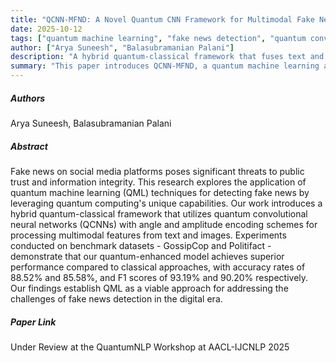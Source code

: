 ```yaml
---
title: "QCNN-MFND: A Novel Quantum CNN Framework for Multimodal Fake News Detection in Social Media"
date: 2025-10-12
tags: ["quantum machine learning", "fake news detection", "quantum convolutional neural networks", "multimodal", "social media"]
author: ["Arya Suneesh", "Balasubramanian Palani"]
description: "A hybrid quantum-classical framework that fuses text and image features through quantum convolutional neural networks, achieving 88.52% accuracy on GossipCop with 65% fewer false negatives than classical baselines."
summary: "This paper introduces QCNN-MFND, a quantum machine learning approach for fake news detection that leverages quantum convolutional neural networks with angle and amplitude encoding schemes to process multimodal features from text and images, demonstrating superior performance on benchmark datasets."
---
```


##### Authors
Arya Suneesh, Balasubramanian Palani

##### Abstract
Fake news on social media platforms poses significant threats to public trust and information integrity. This research explores the application of quantum machine learning (QML) techniques for detecting fake news by leveraging quantum computing's unique capabilities. Our work introduces a hybrid quantum-classical framework that utilizes quantum convolutional neural networks (QCNNs) with angle and amplitude encoding schemes for processing multimodal features from text and images. Experiments conducted on benchmark datasets - GossipCop and Politifact - demonstrate that our quantum-enhanced model achieves superior performance compared to classical approaches, with accuracy rates of 88.52% and 85.58%, and F1 scores of 93.19% and 90.20% respectively. Our findings establish QML as a viable approach for addressing the challenges of fake news detection in the digital era.

##### Paper Link
<!-- [View Paper on OpenReview](https://openreview.net/forum?id=BDQ6wT3Xrh) -->
Under Review at the QuantumNLP Workshop at AACL-IJCNLP 2025

<!-- ##### Citation
```BibTeX
@article{suneesh2025qcnn,
  title={QCNN-MFND: A Novel Quantum CNN Framework for Multimodal Fake News Detection in Social Media},
  author={Suneesh, Arya and Palani, Balasubramanian},
  journal={AACLIJCNLP 2025 Workshop QuantumNLP Submission},
  year={2025},
  month={October},
  note={Modified: 15 Oct 2025},
  keywords={quantum machine learning, fake news detection, quantum convolutional neural networks}
}
``` -->